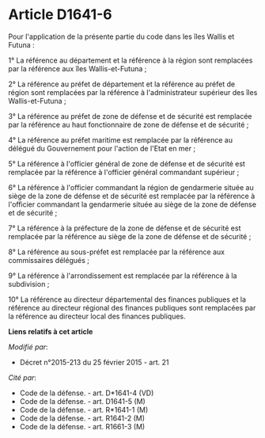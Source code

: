 # Article D1641-6

Pour l'application de la présente partie du code dans les îles Wallis et Futuna : 

1° La référence au département et la référence à la région sont remplacées par la référence aux îles Wallis-et-Futuna ; 

2° La référence au préfet de département et la référence au préfet de région sont remplacées par la référence à
l'administrateur supérieur des îles Wallis-et-Futuna ; 

3° La référence au     préfet de zone de défense et de sécurité  est remplacée par la référence au haut fonctionnaire de zone
de défense et de sécurité ; 

4° La référence au préfet maritime est remplacée par la référence au délégué du Gouvernement pour l'action de l'Etat en
mer ; 

5° La référence à l'officier général de zone de défense et de sécurité est remplacée par la référence à l'officier général
commandant supérieur ; 

6° La référence à l'officier commandant la région de gendarmerie située au siège de la zone de défense et de sécurité est
remplacée par la référence à l'officier commandant la gendarmerie située au siège de la zone de défense et de sécurité ; 

7° La référence à la préfecture de la zone de défense et de sécurité est remplacée par la référence au siège de la zone de
défense et de sécurité ; 

8° La référence au sous-préfet est remplacée par la référence aux commissaires délégués ; 

9° La référence à l'arrondissement est remplacée par la référence à la subdivision ; 

10° La référence au directeur départemental des finances publiques et la référence au directeur régional des finances
publiques sont remplacées par la référence au directeur local des finances publiques.

**Liens relatifs à cet article**

_Modifié par_:

  - Décret n°2015-213 du 25 février 2015 - art. 21

_Cité par_:

  - Code de la défense. - art. D*1641-4 (VD)
  - Code de la défense. - art. D1641-5 (M)
  - Code de la défense. - art. R*1641-1 (M)
  - Code de la défense. - art. R1641-2 (M)
  - Code de la défense. - art. R1661-3 (M)
